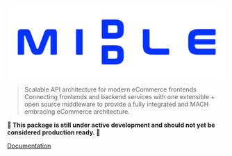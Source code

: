![middle](middle.svg)

> Scalable API architecture for modern eCommerce frontends
> Connecting frontends and backend services with one extensible + open source middleware to provide a fully integrated and MACH embracing eCommerce architecture.

**🚧 This package is still under active development and should not yet be considered production ready. 🚧**

[Documentation](https://middle.inniti.de)